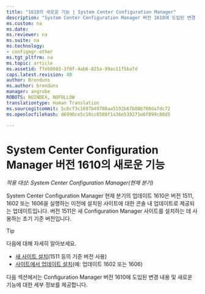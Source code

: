 ```yaml
---
title: "1610의 새로운 기능 | System Center Configuration Manager"
description: "System Center Configuration Manager 버전 1610에 도입된 변경 내용 및 새로운 기능에 대한 세부 정보를 제공합니다."
ms.custom: na
ms.date: 
ms.reviewer: na
ms.suite: na
ms.technology:
- configmgr-other
ms.tgt_pltfrm: na
ms.topic: article
ms.assetid: f7eb0803-3f8f-4ab6-825a-99ac11f5ba7d
caps.latest.revision: 40
author: Brenduns
ms.author: brenduns
manager: angrobe
ROBOTS: NOINDEX, NOFOLLOW
translationtype: Human Translation
ms.sourcegitcommit: 5c6cf3c1697b49708aa5192b67b08b700da7dc72
ms.openlocfilehash: d6990ce5c10cc8588f1a36e539271e6f899c88d5

---
```

# <a name="what39s-new-in-version-1610-of-system-center-configuration-manager"></a>System Center Configuration Manager 버전 1610의 새로운 기능

*적용 대상: System Center Configuration Manager(현재 분기)*

System Center Configuration Manager 현재 분기의 업데이트 1610은 버전 1511, 1602 또는 1606을 실행하는 이전에 설치된 사이트에 대한 콘솔 내 업데이트로 제공되는 업데이트입니다. 버전 1511은 새 Configuration Manager 사이트를 설치하는 데 사용하는 초기 기준 버전입니다.
> [!TIP]  
>  다음에 대해 자세히 알아보세요.  
>   
>  -   [새 사이트 설치](https://technet.microsoft.com/library/mt590197.aspx)(1511 등의 기준 버전 사용)  
>  -   [사이트에서 업데이트 설치](https://technet.microsoft.com/library/mt607046.aspx)(예: 업데이트 1602 또는 1606)  

다음 섹션에서는 Configuration Manager 버전 1610에 도입된 변경 내용 및 새로운 기능에 대한 세부 정보를 제공합니다.  



<!--HONumber=Nov16_HO1-->


